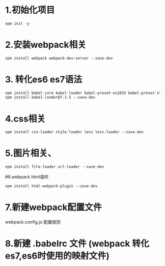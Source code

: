 # 1.初始化项目
```html
npm init -y
```
# 2.安装webpack相关
```html
npm install webpack webpack-dev-server --save-dev
```
# 3. 转化es6 es7语法
```html
npm install babel-core babel-loader babel-preset-es2015 babel-preset-stage-0 --save-dev 
npm install babel-loader@7.1.5 --save-dev
```
# 4.css相关
```html
npm install css-loader style-loader less less-loader --save-dev
```
# 5.图片相关、
```html
npm install file-loader url-loader --save-dev
```
#6.webpack html插件
```html
npm install html-webpack-plugin --save-dev
```

# 7.新建webpack配置文件
webpack.config.js 配置规则

# 8.新建 .babelrc 文件 (webpack 转化es7,es6时使用的映射文件)
